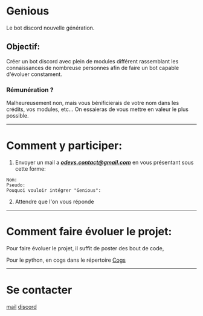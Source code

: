 # Genious
Le bot discord nouvelle génération.

## Objectif:
Créer un bot discord avec plein de modules différent rassemblant les connaissances de nombreuse personnes afin de faire un bot capable d'évoluer constament.

### Rémunération ?
Malheureusement non, mais vous bénificierais de votre nom dans les crédits, vos modules, etc...
On essaieras de vous mettre en valeur le plus possible.

___
# Comment y participer:
1. Envoyer un mail a _**odevs.contact@gmail.com**_ en vous présentant sous cette forme:
```
Nom:
Pseudo:
Pouquoi vouloir intégrer "Genious":
```
2. Attendre que l'on vous réponde

___
# Comment faire évoluer le projet:
Pour faire évoluer le projet, il suffit de poster des bout de code,

Pour le python, en cogs dans le répertoire [Cogs](Genious/cogs)

___
# Se contacter
[mail](odevs.contact@gmail.com)
[discord](https://discord.gg/wBcqA6tZzM)
